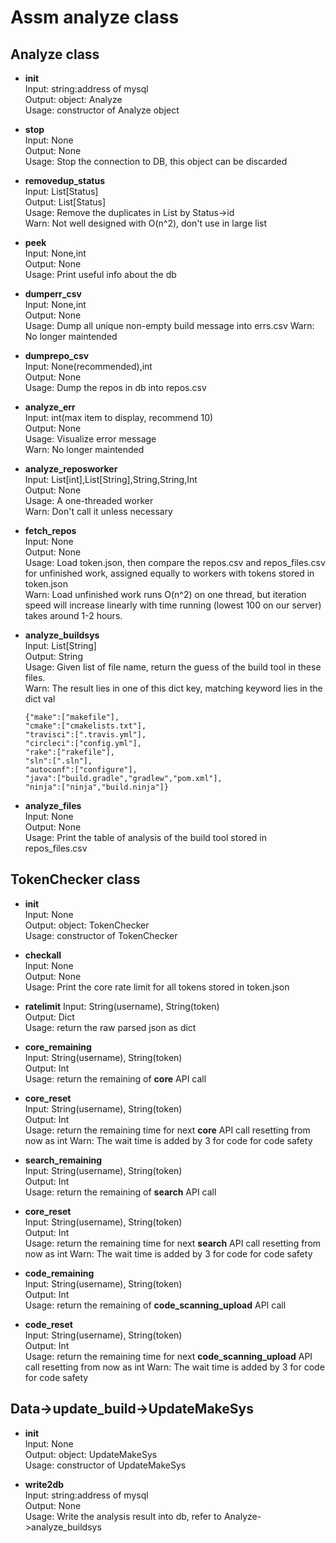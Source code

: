 # Assm analyze class

## Analyze class
*   **init**  
    Input: string:address of mysql  
    Output: object: Analyze  
    Usage: constructor of Analyze object

*   **stop**  
    Input: None  
    Output: None  
    Usage: Stop the connection to DB, this object can be discarded  

*   **removedup_status**  
    Input: List[Status]  
    Output: List[Status]  
    Usage: Remove the duplicates in List by Status->id  
    Warn: Not well designed with O(n^2), don't use in large list

*   **peek**  
    Input: None,int  
    Output: None  
    Usage: Print useful info about the db  


*   **dumperr_csv**  
    Input: None,int  
    Output: None  
    Usage: Dump all unique non-empty build message into errs.csv
    Warn: No longer maintended

*   **dumprepo_csv**  
    Input: None(recommended),int  
    Output: None  
    Usage: Dump the repos in db into repos.csv  

*   **analyze_err**  
    Input: int(max item to display, recommend 10)  
    Output: None  
    Usage: Visualize error message   
    Warn: No longer maintended  

*   **analyze_reposworker**  
    Input: List[int],List[String],String,String,Int  
    Output: None   
    Usage: A one-threaded worker  
    Warn: Don't call it unless necessary

*   **fetch_repos**  
    Input: None  
    Output: None  
    Usage: Load token.json, then compare the repos.csv and repos_files.csv for unfinished work, assigned equally to workers with tokens stored in token.json  
    Warn: Load unfinished work runs O(n^2) on one thread, but iteration speed will increase linearly with time running (lowest 100 on our server) takes around 1-2 hours.

*   **analyze_buildsys**  
    Input: List[String]  
    Output: String  
    Usage: Given list of file name, return the guess of the build tool in these files.  
    Warn: The result lies in one of this dict key, matching keyword lies in the dict val  
    ```
    {"make":["makefile"],  
    "cmake":["cmakelists.txt"],   
    "travisci":[".travis.yml"],   
    "circleci":["config.yml"],   
    "rake":["rakefile"],   
    "sln":[".sln"],   
    "autoconf":["configure"],  
    "java":["build.gradle","gradlew","pom.xml"],  
    "ninja":["ninja","build.ninja"]}  
    ```

*   **analyze_files**  
    Input: None  
    Output: None  
    Usage: Print the table of analysis of the build tool stored in repos_files.csv  


## TokenChecker class

*   **init**  
    Input: None     
    Output: object: TokenChecker    
    Usage: constructor of TokenChecker    

*   **checkall**  
    Input: None  
    Output: None  
    Usage: Print the core rate limit for all tokens stored in token.json

*   **ratelimit**
    Input: String(username), String(token)  
    Output: Dict  
    Usage: return the raw parsed json as dict  

*   **core_remaining**  
    Input: String(username), String(token)  
    Output: Int  
    Usage: return the remaining of **core** API call  

*   **core_reset**  
    Input: String(username), String(token)  
    Output: Int  
    Usage: return the remaining time for next **core** API call resetting from now as int
    Warn: The wait time is added by 3 for code for code safety

*   **search_remaining**  
    Input: String(username), String(token)  
    Output: Int  
    Usage: return the remaining of **search** API call  

*   **core_reset**  
    Input: String(username), String(token)  
    Output: Int  
    Usage: return the remaining time for next **search** API call resetting from now as int
    Warn: The wait time is added by 3 for code for code safety

*   **code_remaining**  
    Input: String(username), String(token)  
    Output: Int  
    Usage: return the remaining of **code_scanning_upload** API call  

*   **code_reset**  
    Input: String(username), String(token)  
    Output: Int  
    Usage: return the remaining time for next **code_scanning_upload** API call resetting from now as int
    Warn: The wait time is added by 3 for code for code safety

## Data->update_build->UpdateMakeSys

*   **init**  
    Input: None     
    Output: object: UpdateMakeSys    
    Usage: constructor of UpdateMakeSys

*   **write2db**  
    Input: string:address of mysql  
    Output: None  
    Usage: Write the analysis result into db, refer to Analyze->analyze_buildsys
